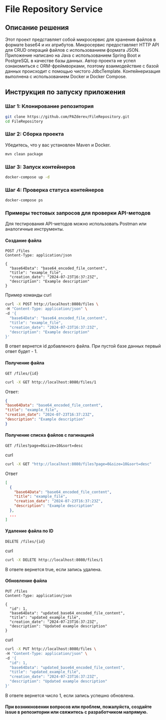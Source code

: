 # File Repository Service

## Описание решения

Этот проект представляет собой микросервис для хранения файлов в формате base64 и их атрибутов.
Микросервис предоставляет HTTP API для CRUD операций файлов с использованием формата JSON.
Приложение написано на Java с использованием Spring Boot и PostgreSQL в качестве базы данных.
Автор проекта не успел ознакомиться с ORM-фреймворками, поэтому
взаимодействие с базой данных происходит с помощью чистого JdbcTemplate.
Контейнеризация выполнена с использованием Docker и Docker Compose.

## Инструкция по запуску приложения

### Шаг 1: Клонирование репозитория
 
```bash
git clone https://github.com/PAZderev/FileRepository.git
cd FileRepository
``` 
### Шаг 2: Сборка проекта
Убедитесь, что у вас установлен Maven и Docker.

``` bash
mvn clean package
```
### Шаг 3: Запуск контейнеров
``` bash
docker-compose up -d
```

### Шаг 4: Проверка статуса контейнеров
``` bash
docker-compose ps
```
### Примеры тестовых запросов для проверки API-методов
Для тестирования API-методов можно использовать Postman или аналогичные инструменты.

#### Создание файла
```http
POST /files
Content-Type: application/json

{
  "base64Data": "base64_encoded_file_content",
  "title": "example_file",
  "creation_date": "2024-07-23T16:37:23Z",
  "description": "Example description"
}
```
Пример команды curl
```bash
curl -X POST http://localhost:8080/files \
-H "Content-Type: application/json" \
-d '{
  "base64Data": "base64_encoded_file_content",
  "title": "example_file",
  "creation_date": "2024-07-23T16:37:23Z",
  "description": "Example description"
}'
```

В ответ вернется id добавленого файла. При пустой базе данных первый ответ будет - 1.

#### Получение файла
```http
GET /files/{id}
```

```bash
curl -X GET http://localhost:8080/files/1
```
Ответ:
```json
{
"base64Data": "base64_encoded_file_content",
"title": "example_file",
"creation_date": "2024-07-23T16:37:23Z",
"description": "Example description"
}
```

#### Получение списка файлов с пагинацией
```http
GET /files?page=0&size=10&sort=desc
```
curl 
```bash
curl -X GET "http://localhost:8080/files?page=0&size=10&sort=desc"
```

Ответ
```json
[
  {
    "base64Data": "base64_encoded_file_content",
    "title": "example_file",
    "creation_date": "2024-07-23T16:37:23Z",
    "description": "Example description"
  },
  ...
]

```

#### Удаление файла по ID
```http
DELETE /files/{id}
```
curl
```bash
curl -X DELETE http://localhost:8080/files/1
```
В ответе вернется true, если запись удалена.

#### Обновление файла

```http request
PUT /files
Content-Type: application/json

{
  "id": 1,
  "base64Data": "updated_base64_encoded_file_content",
  "title": "updated_example_file",
  "creation_date": "2024-07-23T16:37:23Z",
  "description": "Updated example description"
}

```
curl
```bash
curl -X PUT http://localhost:8080/files \
-H "Content-Type: application/json" \
-d '{
  "id": 1,
  "base64Data": "updated_base64_encoded_file_content",
  "title": "updated_example_file",
  "creation_date": "2024-07-23T16:37:23Z",
  "description": "Updated example description"
}'
```
В ответе вернется число 1, если запись успешно обновлена.

####  При возникновении вопросов или проблем, пожалуйста, создайте issue в репозитории или свяжитесь с разработчиком напрямую.
